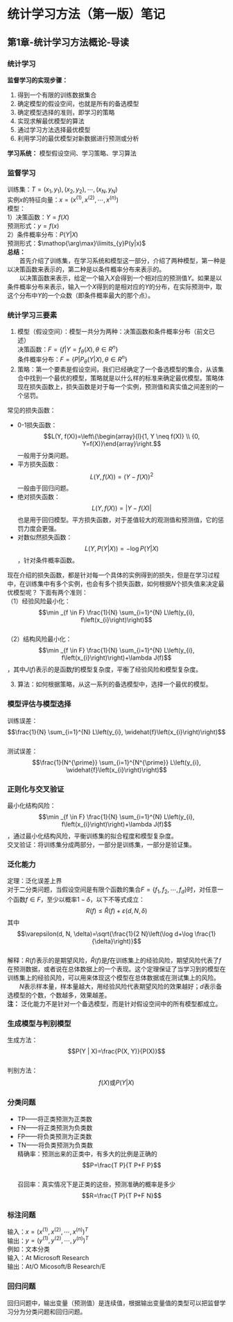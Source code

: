 # 统计学习方法（第一版）笔记
## 第1章-统计学习方法概论-导读
### 统计学习
**监督学习的实现步骤：** 
1. 得到一个有限的训练数据集合
2. 确定模型的假设空间，也就是所有的备选模型
3. 确定模型选择的准则，即学习的策略
4. 实现求解最优模型的算法
5. 通过学习方法选择最优模型
6. 利用学习的最优模型对新数据进行预测或分析  

**学习系统：** 模型假设空间、学习策略、学习算法

### 监督学习
训练集：$T={(x_1,y_1),(x_2,y_2), \cdots,(x_N,y_N) }$  
实例$x$的特征向量：$x=(x^{(1)},x^{(2)}, \cdots, x^{(n)})$  
模型：  
1）决策函数：$Y=f(X)$  
预测形式：$y=f(x)$  
2）条件概率分布：$P(Y|X)$  
预测形式：$\mathop{\arg\max}\limits_{y}P(y|x)$  
**总结：**  
&emsp;&emsp;首先介绍了训练集，在学习系统和模型这一部分，介绍了两种模型，第一种是以决策函数来表示的，第二种是以条件概率分布来表示的。  
&emsp;&emsp;以决策函数来表示，给定一个输入$X$会得到一个相对应的预测值$Y$。如果是以条件概率分布来表示，输入一个$X$得到的是相对应的$Y$的分布，在实际预测中，取这个分布中$Y$的一个众数（即条件概率最大的那个点）。  

### 统计学习三要素
1. 模型（假设空间）：模型一共分为两种：决策函数和条件概率分布（前文已述）  
决策函数：$F=\{f|Y=f_\theta(X),\theta \in R^n \}$  
条件概率分布：$F=\{ P|P_\theta(Y|X), \theta \in R^n \}$  
2. 策略：第一个要素是假设空间，我们已经确定了一个备选模型的集合，从该集合中找到一个最优的模型，策略就是以什么样的标准来确定最优模型。策略体现在损失函数上，损失函数是对于每一个实例，预测值和真实值之间差别的一个惩罚。 

常见的损失函数：  
- 0-1损失函数：$$L(Y, f(X))=\left\{\begin{array}{l}{1, Y \neq f(X)} \\ {0, Y=f(X)}\end{array}\right.$$一般用于分类问题。
- 平方损失函数：$$L(Y, f(X))=(Y-f(X))^{2}$$一般由于回归问题。  
- 绝对损失函数：$$L(Y, f(X))=|Y-f(X)|$$也是用于回归模型。平方损失函数，对于差值较大的观测值和预测值，它的惩罚力度会更强。
- 对数似然损失函数：$$L(Y, P(Y|X))=-\log P(Y|X)$$，针对条件概率函数。  

现在介绍的损失函数，都是针对每一个具体的实例得到的损失，但是在学习过程中，在训练集中有多个实例，也会有多个损失函数，如何根据$N$个损失值来决定最优模型呢？
下面有两个准则：  
（1）经验风险最小化：$$\min _{f \in F} \frac{1}{N} \sum_{i=1}^{N} L\left(y_{i}, f\left(x_{i}\right)\right)$$  
（2）结构风险最小化：$$\min _{f \in F} \frac{1}{N} \sum_{i=1}^{N} L\left(y_{i}, f\left(x_{i}\right)\right)+\lambda J(f)$$，其中$J(f)$表示的是函数$f$的模型复杂度，平衡了经验风险和模型复杂度。

3. 算法：如何根据策略，从这一系列的备选模型中，选择一个最优的模型。

### 模型评估与模型选择
训练误差：$$\frac{1}{N} \sum_{i=1}^{N} L\left(y_{i}, \widehat{f}\left(x_{i}\right)\right)$$  
测试误差：$$\frac{1}{N^{\prime}} \sum_{i=1}^{N^{\prime}} L\left(y_{i}, \widehat{f}\left(x_{i}\right)\right)$$  

### 正则化与交叉验证
最小化结构风险：$$\min _{f \in F} \frac{1}{N} \sum_{i=1}^{N} L\left(y_{i}, f\left(x_{i}\right)\right)+\lambda J(f)$$，通过最小化结构风险，平衡训练集的拟合程度和模型复杂度。  
交叉验证：将训练集分成两部分，一部分是训练集，一部分是验证集。  

### 泛化能力
定理：泛化误差上界  
对于二分类问题，当假设空间是有限个函数的集合$F=\left\{f_{1}, f_{2}, \cdots, f_{d}\right\}$时，对任意一个函数$f \in F$，至少以概率$1-\delta$，以下不等式成立：$$R(f) \leq \hat{R}(f)+\varepsilon(d, N, \delta)$$其中$$\varepsilon(d, N, \delta)=\sqrt{\frac{1}{2 N}\left(\log d+\log \frac{1}{\delta}\right)}$$  
解释：$R(f)$表示的是期望风险，$\hat{R}(f)$是$f$在训练集上的经验风险，期望风险代表了$f$在预测数据，或者说在总体数据上的一个表现。这个定理保证了当学习到的模型在训练集上的经验风险，可以用来体现这个模型在总体数据或在测试集上的风险。  
&emsp;&emsp;$N$表示样本量，样本量越大，用经验风险代表期望风险的效果越好；$d$表示备选模型的个数，个数越多，效果越差。  
**注：** 泛化能力不是针对一个备选模型，而是针对假设空间中的所有模型都成立。

### 生成模型与判别模型
生成方法：$$P(Y | X)=\frac{P(X, Y)}{P(X)}$$  
判别方法：$$f(X) \text{或} P(Y | X)$$

### 分类问题
- TP——将正类预测为正类数
- FN——将正类预测为负类数
- FP——将负类预测为正类数
- TN——将负类预测为负类数  
精确率：预测出来的正类中，有多大的比例是正确的$$P=\frac{T P}{T P+F P}$$    
召回率：真实情况下是正类的这些，预测准确的概率是多少$$R=\frac{T P}{T P+F N}$$  

### 标注问题
输入：$x=\left(x^{(1)}, x^{(2)}, \cdots, x^{(n)}\right)^{T}$  
输出：$y=\left(y^{(1)}, y^{(2)}, \cdots, y^{(n)}\right)^{T}$  
例如：文本分类  
输入：At Microsoft Research  
输出：At/O Micosoft/B Research/E

### 回归问题
回归问题中，输出变量（预测值）是连续值，根据输出变量值的类型可以把监督学习分为分类问题和回归问题。
